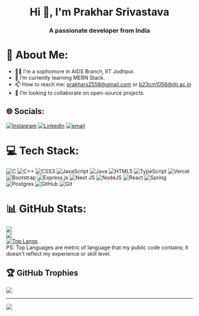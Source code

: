 <h1 align="center">Hi 👋, I'm Prakhar Srivastava</h1>
<h3 align="center">A passionate  developer from India</h3>



# 💫 About Me:
- 👨‍🎓 I'm a sophomore in AIDS Branch, IIT Jodhpur.
- 🌱 I’m currently learning MERN Stack.
- 📫 How to reach me: prakhars2558@gmail.com or b23cm1056@iitj.ac.in
- 👯 I’m looking to collaborate on open-source projects.


## 🌐 Socials:
[![Instagram](https://img.shields.io/badge/Instagram-%23E4405F.svg?logo=Instagram&logoColor=white)](https://instagram.com/prakhar.sri696) [![LinkedIn](https://img.shields.io/badge/LinkedIn-%230077B5.svg?logo=linkedin&logoColor=white)](https://linkedin.com/in/prakhar-srivastava-b539172ab) [![email](https://img.shields.io/badge/Email-D14836?logo=gmail&logoColor=white)](mailto:prakhars2558@gmail.com) 

# 💻 Tech Stack:
![C](https://img.shields.io/badge/c-%2300599C.svg?style=for-the-badge&logo=c&logoColor=white) ![C++](https://img.shields.io/badge/c++-%2300599C.svg?style=for-the-badge&logo=c%2B%2B&logoColor=white) ![CSS3](https://img.shields.io/badge/css3-%231572B6.svg?style=for-the-badge&logo=css3&logoColor=white) ![JavaScript](https://img.shields.io/badge/javascript-%23323330.svg?style=for-the-badge&logo=javascript&logoColor=%23F7DF1E) ![Java](https://img.shields.io/badge/java-%23ED8B00.svg?style=for-the-badge&logo=openjdk&logoColor=white) ![HTML5](https://img.shields.io/badge/html5-%23E34F26.svg?style=for-the-badge&logo=html5&logoColor=white) ![TypeScript](https://img.shields.io/badge/typescript-%23007ACC.svg?style=for-the-badge&logo=typescript&logoColor=white) ![Vercel](https://img.shields.io/badge/vercel-%23000000.svg?style=for-the-badge&logo=vercel&logoColor=white) ![Bootstrap](https://img.shields.io/badge/bootstrap-%238511FA.svg?style=for-the-badge&logo=bootstrap&logoColor=white) ![Express.js](https://img.shields.io/badge/express.js-%23404d59.svg?style=for-the-badge&logo=express&logoColor=%2361DAFB) ![Next JS](https://img.shields.io/badge/Next-black?style=for-the-badge&logo=next.js&logoColor=white) ![NodeJS](https://img.shields.io/badge/node.js-6DA55F?style=for-the-badge&logo=node.js&logoColor=white) ![React](https://img.shields.io/badge/react-%2320232a.svg?style=for-the-badge&logo=react&logoColor=%2361DAFB) ![Spring](https://img.shields.io/badge/spring-%236DB33F.svg?style=for-the-badge&logo=spring&logoColor=white) ![Postgres](https://img.shields.io/badge/postgres-%23316192.svg?style=for-the-badge&logo=postgresql&logoColor=white) ![GitHub](https://img.shields.io/badge/github-%23121011.svg?style=for-the-badge&logo=github&logoColor=white) ![Git](https://img.shields.io/badge/git-%23F05033.svg?style=for-the-badge&logo=git&logoColor=white)
# 📊 GitHub Stats:
![](https://github-readme-stats.vercel.app/api?username=CoPrime69&theme=dark&hide_border=false&include_all_commits=true&count_private=true)<br/>
![](https://github-readme-streak-stats.herokuapp.com/?user=CoPrime69&theme=dark&hide_border=false)<br/>
[![Top Langs](https://github-readme-stats.vercel.app/api/top-langs/?username=CoPrime69&layout=compact&theme=dark&hide_border=false&include_all_commits=true&count_private=true&langs_count=100)]()\
PS: Top Languages are metric of language that my public code contains; it doesn't reflect my experience or skill level.
## 🏆 GitHub Trophies
![](https://github-profile-trophy.vercel.app/?username=CoPrime69&theme=algolia&no-frame=false&no-bg=false&margin-w=4)

---
[![](https://visitcount.itsvg.in/api?id=CoPrime69&icon=0&color=0)](https://visitcount.itsvg.in)

<!-- Proudly created with GPRM ( https://gprm.itsvg.in ) -->
